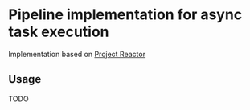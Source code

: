 # Pipeline implementation for async task execution
Implementation based on [Project Reactor](https://projectreactor.io/)

## Usage
TODO
